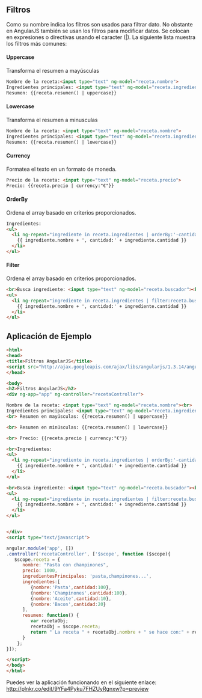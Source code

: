 ## Filtros

Como su nombre indica los filtros son usados para filtrar dato. No obstante en AngularJS también se usan los filtros para modificar datos. Se colocan en expresiones o directivas usando el caracter (|). La siguiente lista muestra los filtros más comunes:

#### Uppercase
Transforma el resumen a mayúsculas

```HTML
Nombre de la receta:<input type="text" ng-model="receta.nombre">
Ingredientes principales: <input type="text" ng-model="receta.ingredientesPrincipales">
Resumen: {{receta.resumen() | uppercase}}
```

#### Lowercase 
Transforma el resumen a minusculas

```HTML
Nombre de la receta: <input type="text" ng-model="receta.nombre">
Ingredientes principales: <input type="text" ng-model="receta.ingredientesPrincipales">
Resumen: {{receta.resumen() | lowercase}}
```

#### Currency 
Formatea el texto en un formato de moneda.

```HTML
Precio de la receta: <input type="text" ng-model="receta.precio">
Precio: {{receta.precio | currency:"€"}}
```

#### OrderBy
Ordena el array basado en criterios proporcionados.

```HTML
Ingredientes:
<ul>
  <li ng-repeat="ingrediente in receta.ingredientes | orderBy:'-cantidad'">
    {{ ingrediente.nombre + ', cantidad:' + ingrediente.cantidad }}
  </li>
</ul>
```

#### Filter
Ordena el array basado en criterios proporcionados.

```HTML
<br>Busca ingrediente: <input type="text" ng-model="receta.buscador"><br>
<ul>
  <li ng-repeat="ingrediente in receta.ingredientes | filter:receta.buscador">
    {{ ingrediente.nombre + ', cantidad:' + ingrediente.cantidad }}
  </li>
</ul>
```

## Aplicación de Ejemplo ##

```HTML
<html>
<head>
<title>Filtros AngularJS</title>
<script src="http://ajax.googleapis.com/ajax/libs/angularjs/1.3.14/angular.min.js"></script>
</head>

<body>
<h2>Filtros AngularJS</h2>
<div ng-app="app" ng-controller="recetaController">

Nombre de la receta: <input type="text" ng-model="receta.nombre"><br>
Ingredientes principales: <input type="text" ng-model="receta.ingredientesPrincipales"><br>
<br> Resumen en mayúsculas: {{receta.resumen() | uppercase}}

<br> Resumen en minúsculas: {{receta.resumen() | lowercase}}

<br> Precio: {{receta.precio | currency:"€"}}

<br>Ingredientes:
<ul>
  <li ng-repeat="ingrediente in receta.ingredientes | orderBy:'-cantidad'">
    {{ ingrediente.nombre + ', cantidad:' + ingrediente.cantidad }}
  </li>
</ul>

<br>Busca ingrediente: <input type="text" ng-model="receta.buscador"><br>
<ul>
  <li ng-repeat="ingrediente in receta.ingredientes | filter:receta.buscador">
    {{ ingrediente.nombre + ', cantidad:' + ingrediente.cantidad }}
  </li>
</ul>


</div>
<script type="text/javascript">

angular.module('app', [])
.controller('recetaController', ['$scope', function ($scope){
   $scope.receta = {
      nombre: "Pasta con champinones",
      precio: 1000,
      ingredientesPrincipales: 'pasta,champinones...',
      ingredientes:[
         {nombre:'Pasta',cantidad:100},
         {nombre:'Champinones',cantidad:100},
         {nombre:'Aceite',cantidad:10},
         {nombre:'Bacon',cantidad:20}
      ],
      resumen: function() {
         var recetaObj;
         recetaObj = $scope.receta;
         return " La receta " + recetaObj.nombre + " se hace con:" + recetaObj.ingredientesPrincipales;
      }
    };
}]);

</script>
</body>
</html>
```

Puedes ver la aplicación funcionando en el siguiente enlace:
http://plnkr.co/edit/9YFa4Pyku7FHZUyRgnxw?p=preview